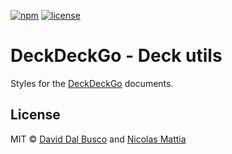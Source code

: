 [![npm][npm-badge]][npm-badge-url]
[![license][npm-license]][npm-license-url]

[npm-badge]: https://img.shields.io/npm/v/@deckdeckgo/styles
[npm-badge-url]: https://www.npmjs.com/package/@deckdeckgo/styles
[npm-license]: https://img.shields.io/npm/l/@deckdeckgo/styles
[npm-license-url]: https://github.com/deckgo/deckdeckgo/blob/main/utils/styles/LICENSE

# DeckDeckGo - Deck utils

Styles for the [DeckDeckGo] documents.

## License

MIT © [David Dal Busco](mailto:david.dalbusco@outlook.com) and [Nicolas Mattia](mailto:nicolas@nmattia.com)

[deckdeckgo]: https://deckdeckgo.com
